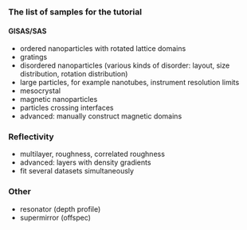 ### The list of samples for the tutorial

#### GISAS/SAS

- ordered nanoparticles with rotated lattice domains
- gratings
- disordered nanoparticles (various kinds of disorder: layout, size distribution, rotation distribution)
- large particles, for example nanotubes, instrument resolution limits
- mesocrystal
- magnetic nanoparticles
- particles crossing interfaces
- advanced: manually construct magnetic domains

### Reflectivity

- multilayer, roughness, correlated roughness
- advanced: layers with density gradients
- fit several datasets simultaneously

### Other

- resonator (depth profile)
- supermirror (offspec)
